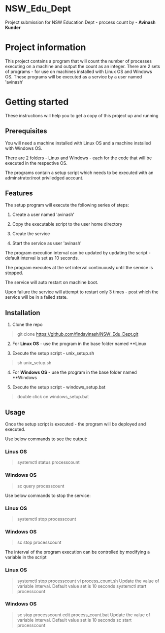 # NSW_Edu_Dept
Project submission for NSW Education Dept - process count by - **Avinash Kunder**

# Project information
This project contains a program that will count the number of processes executing on a machine and output the count as an integer.
There are 2 sets of programs - for use on machines installed with Linux OS and Windows OS.
These programs will be executed as a service by a user named 'avinash'

# Getting started
These instructions will help you to get a copy of this project up and running

## Prerequisites
You will need a machine installed with Linux OS and a machine installed with Windows OS.

There are 2 folders - Linux and Windows - each for the code that will be executed in the respective OS.

The programs contain a setup script which needs to be executed with an adminstrator/root priviledged account.

## Features
The setup program will execute the following series of steps:
1. Create a user named 'avinash'

2. Copy the executable script to the user home directory

3. Create the service

4. Start the service as user 'avinash'

The program execution interval can be updated by updating the script - default interval is set as 10 seconds.

The program executes at the set interval continuously until the service is stopped.

The service will auto restart on machine boot.

Upon failure the service will attempt to restart only 3 times - post which the service will be in a failed state.

## Installation
1. Clone the repo
> git clone https://github.com/findavinash/NSW_Edu_Dept.git

2. For **Linux OS** - use the program in the base folder named **Linux

3. Execute the setup script - unix_setup.sh
> sh unix_setup.sh

4. For **Windows OS** - use the program in the base folder named **Windows

5. Execute the setup script - windows_setup.bat
> double click on windows_setup.bat

## Usage
Once the setup script is executed - the program will be deployed and executed.

Use below commands to see the output:
### Linus OS
> systemctl status processcount

### Windows OS
> sc query processcount

Use below commands to stop the service:
### Linux OS
> systemctl stop processcount

### Windows OS
> sc stop processcount

The interval of the program execution can be controlled by modifying a variable in the script
### Linux OS
> systemctl stop processcount
> vi process_count.sh
> Update the value of variable interval. Default value set is 10 seconds
> systemctl start processcount

### Windows OS
> sc stop processcount
> edit process_count.bat
> Update the value of variable interval. Default value set is 10 seconds
> sc start processcount



